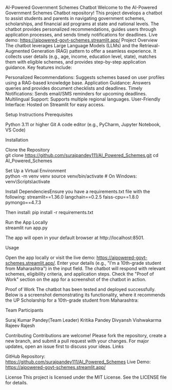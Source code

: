 AI-Powered Government Schemes Chatbot
Welcome to the AI-Powered Government Schemes Chatbot repository! This project develops a chatbot to assist students and parents in navigating government schemes, scholarships, and financial aid programs at state and national levels. The chatbot provides personalized recommendations, guides users through application processes, and sends timely notifications for deadlines.
Live demo: https://aipowered-govt-schemes.streamlit.app/
Project Overview
The chatbot leverages Large Language Models (LLMs) and the Retrieval-Augmented Generation (RAG) pattern to offer a seamless experience. It collects user details (e.g., age, income, education level, state), matches them with eligible schemes, and provides step-by-step application guidance. Key features include:

Personalized Recommendations: Suggests schemes based on user profiles using a RAG-based knowledge base.
Application Guidance: Answers queries and provides document checklists and deadlines.
Timely Notifications: Sends email/SMS reminders for upcoming deadlines.
Multilingual Support: Supports multiple regional languages.
User-Friendly Interface: Hosted on Streamlit for easy access.

Setup Instructions
Prerequisites

Python 3.11 or higher
Git
A code editor (e.g., PyCharm, Jupyter Notebook, VS Code)

Installation

Clone the Repository  
git clone https://github.com/surajpandey111/AI_Powered_Schemes.git
cd AI_Powered_Schemes


Set Up a Virtual Environment  
python -m venv venv
source venv/bin/activate  # On Windows: venv\Scripts\activate


Install DependenciesEnsure you have a requirements.txt file with the following:
streamlit==1.36.0
langchain==0.2.5
faiss-cpu==1.8.0
pymongo==4.7.3

Then install:
pip install -r requirements.txt


Run the App Locally  
streamlit run app.py

The app will open in your default browser at http://localhost:8501.


Usage

Open the app locally or visit the live demo: https://aipowered-govt-schemes.streamlit.app/.
Enter your details (e.g., "I’m a 10th-grade student from Maharashtra") in the input field.
The chatbot will respond with relevant schemes, eligibility criteria, and application steps.
Check the "Proof of Work" section on the app for a screenshot of the chatbot in action.

Proof of Work
The chatbot has been tested and deployed successfully. Below is a screenshot demonstrating its functionality, where it recommends the UP Scholarship for a 10th-grade student from Maharashtra:

Team Participants

Suraj Kumar Pandey(Team Leader)
Kritika Pandey
Divyansh Vishwakarma
Rajeev Rajesh

Contributing
Contributions are welcome! Please fork the repository, create a new branch, and submit a pull request with your changes. For major updates, open an issue first to discuss your ideas.
Links

GitHub Repository: https://github.com/surajpandey111/AI_Powered_Schemes
Live Demo: https://aipowered-govt-schemes.streamlit.app/

License
This project is licensed under the MIT License. See the LICENSE file for details.
